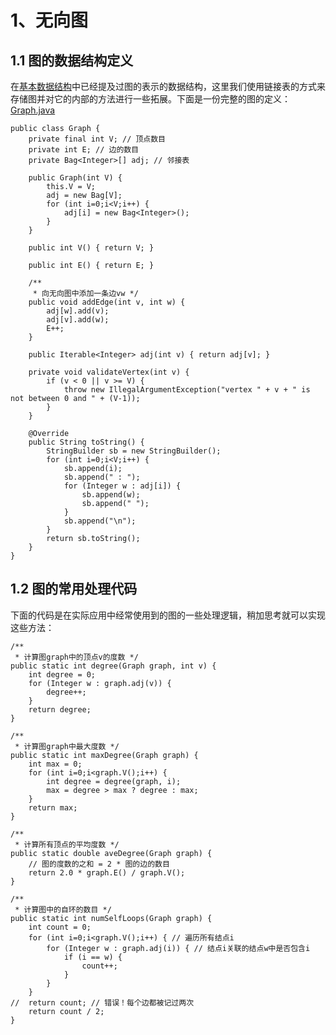 # 1、无向图

## 1.1 图的数据结构定义

在[基本数据结构](https://github.com/Shouheng88/Java-Programming/blob/master/Data%20Structure/1.%E5%9F%BA%E6%9C%AC%E6%95%B0%E6%8D%AE%E7%BB%93%E6%9E%84.md)中已经提及过图的表示的数据结构，这里我们使用链接表的方式来存储图并对它的内部的方法进行一些拓展。下面是一份完整的图的定义：[Graph.java](http://algs4.cs.princeton.edu/41graph/Graph.java.html "Graph.java")

	public class Graph {
	    private final int V; // 顶点数目
	    private int E; // 边的数目
	    private Bag<Integer>[] adj; // 邻接表
	
	    public Graph(int V) {
	        this.V = V;
	        adj = new Bag[V];
	        for (int i=0;i<V;i++) {
	            adj[i] = new Bag<Integer>();
	        }
	    }
	
	    public int V() { return V; }
	
	    public int E() { return E; }
	
	    /**
	     * 向无向图中添加一条边vw */
	    public void addEdge(int v, int w) {
	        adj[w].add(v);
	        adj[v].add(w);
	        E++;
	    }
	
	    public Iterable<Integer> adj(int v) { return adj[v]; }
	
	    private void validateVertex(int v) {
	        if (v < 0 || v >= V) {
	            throw new IllegalArgumentException("vertex " + v + " is not between 0 and " + (V-1));
	        }
	    }
	
	    @Override
	    public String toString() {
	        StringBuilder sb = new StringBuilder();
	        for (int i=0;i<V;i++) {
	            sb.append(i);
	            sb.append(" : ");
	            for (Integer w : adj[i]) {
	                sb.append(w);
	                sb.append(" ");
	            }
	            sb.append("\n");
	        }
	        return sb.toString();
	    }
	}

## 1.2 图的常用处理代码

下面的代码是在实际应用中经常使用到的图的一些处理逻辑，稍加思考就可以实现这些方法：

    /**
     * 计算图graph中的顶点v的度数 */
    public static int degree(Graph graph, int v) {
        int degree = 0;
        for (Integer w : graph.adj(v)) {
            degree++;
        }
        return degree;
    }

    /**
     * 计算图graph中最大度数 */
    public static int maxDegree(Graph graph) {
        int max = 0;
        for (int i=0;i<graph.V();i++) {
            int degree = degree(graph, i);
            max = degree > max ? degree : max;
        }
        return max;
    }

    /**
     * 计算所有顶点的平均度数 */
    public static double aveDegree(Graph graph) {
        // 图的度数的之和 = 2 * 图的边的数目
        return 2.0 * graph.E() / graph.V();
    }

    /**
     * 计算图中的自环的数目 */
    public static int numSelfLoops(Graph graph) {
        int count = 0;
        for (int i=0;i<graph.V();i++) { // 遍历所有结点i
            for (Integer w : graph.adj(i)) { // 结点i关联的结点w中是否包含i
                if (i == w) {
                    count++;
                }
            }
        }
    //  return count; // 错误！每个边都被记过两次
        return count / 2;
    }
